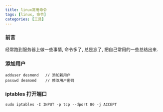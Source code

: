 ```yaml
---
title: linux常用命令
tags: [linux, 命令]
categories: [工具]
---
```


### 前言
经常跑到服务器上做一些事情, 命令多了, 总是忘了, 把自己常用的一些总结出来.

### 添加用户
```
adduser desmond   // 添加新用户
passwd desmond    // 修改用户密码
```

### iptables 打开端口
```
sudo iptables -I INPUT -p tcp --dport 80 -j ACCEPT
```

